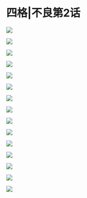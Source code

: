 # 四格|不良第2话


![](/images/不良1-11四格/2/0.jpg)

![](/images/不良1-11四格/2/1.jpg)

![](/images/不良1-11四格/2/2.jpg)

![](/images/不良1-11四格/2/3.jpg)

![](/images/不良1-11四格/2/4.jpg)

![](/images/不良1-11四格/2/5.jpg)

![](/images/不良1-11四格/2/6.jpg)

![](/images/不良1-11四格/2/7.jpg)

![](/images/不良1-11四格/2/8.jpg)

![](/images/不良1-11四格/2/9.jpg)

![](/images/不良1-11四格/2/10.jpg)

![](/images/不良1-11四格/2/11.jpg)

![](/images/不良1-11四格/2/12.jpg)

![](/images/不良1-11四格/2/13.jpg)

![](/images/不良1-11四格/2/14.jpg)



